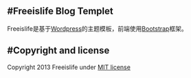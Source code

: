 #Freeislife Blog Templet
-----------

Freeislife是基于[Wordpress](http://wordpress.org/)的主题模板，前端使用[Bootstrap](http://getbootstrap.com/)框架。




#Copyright and license
------------
Copyright 2013 Freeislife under [MIT license](http://opensource.org/licenses/MIT)
